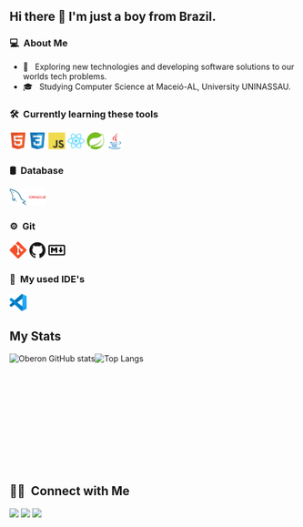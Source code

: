 ## Hi there 👋 I'm just a boy from Brazil.

### 💻 &nbsp;About Me 

- 🤔 &nbsp; Exploring new technologies and developing software solutions to our worlds tech problems.
- 🎓 &nbsp; Studying Computer Science at Maceió-AL, University UNINASSAU.


### 🛠 &nbsp;Currently learning these tools

<div align="left">
  <img alt="HTML" src="https://raw.githubusercontent.com/devicons/devicon/master/icons/html5/html5-original.svg" width="30" height="30">
  <img alt="CSS" src="https://raw.githubusercontent.com/devicons/devicon/master/icons/css3/css3-original.svg" width="30" height="30">
  <img alt="JavaScript" src="https://raw.githubusercontent.com/devicons/devicon/master/icons/javascript/javascript-original.svg" width="30" height="30">
  <img alt="Java" src="https://raw.githubusercontent.com/devicons/devicon/master/icons/react/react-original.svg" width="30" height="30">
  <img alt="Spring Boot" src="https://raw.githubusercontent.com/devicons/devicon/master/icons/spring/spring-original.svg" width="30" height="30">
  <img alt="Java" src="https://raw.githubusercontent.com/devicons/devicon/master/icons/java/java-original.svg" width="30" height="30">
</div>

### 🛢 &nbsp;Database
 <div align="left">
    <img alt="MySql" src="https://raw.githubusercontent.com/devicons/devicon/master/icons/mysql/mysql-original.svg" width="30" height="30">
    <img alt="Oracle" src="https://raw.githubusercontent.com/devicons/devicon/master/icons/oracle/oracle-original.svg" width="30" height="30">
  </div>


### ⚙️ &nbsp;Git
  <div align="left">
    <img alt="Git" src="https://raw.githubusercontent.com/devicons/devicon/master/icons/git/git-original.svg" widht="30" height="30">
    <img alt="Git" src="https://raw.githubusercontent.com/devicons/devicon/master/icons/github/github-original.svg" widht="30" height="30">
    <img alt="Git" src="https://raw.githubusercontent.com/devicons/devicon/master/icons/markdown/markdown-original.svg" widht="30" height="30">
  </div>

  
### 🔧 &nbsp;My used IDE's
   <div align="left">
    <img alt="VsCode" src="https://raw.githubusercontent.com/devicons/devicon/master/icons/vscode/vscode-original.svg" width="30" height="30">
  </div>

## My Stats

<div style="display: flex;">
  <img src="https://github-readme-stats.vercel.app/api?username=oberon4589&show_icons=true&theme=onedark" alt="Oberon GitHub stats" height="200">
  <img src="https://github-readme-stats.vercel.app/api/top-langs/?username=oberon4589&layout=compact" alt="Top Langs" height="200">
</div>


##  🤝🏻 &nbsp;Connect with Me

  <a href="https://www.instagram.com/___oberon/?hl=pt-bro" target="_blank"><img src="https://img.shields.io/badge/-Instagram-%23E4405F?style=for-the-badge&logo=instagram&logoColor=white" target="_blank"></a>
  <a href = "mailto:oberon4589@gmail.com"><img src="https://img.shields.io/badge/-Gmail-%23333?style=for-the-badge&logo=gmail&logoColor=white" target="_blank"></a>
  <a href="https://www.linkedin.com/in/oberon-in%C3%A1cio-b05bb7258//" target="_blank"><img src="https://img.shields.io/badge/-LinkedIn-%230077B5?style=for-the-badge&logo=linkedin&logoColor=white" target="_blank"></a> 

